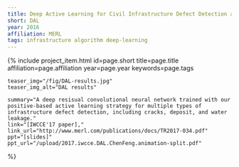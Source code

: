 ```yaml
---
title: Deep Active Learning for Civil Infrastructure Defect Detection and Classification
short: DAL
year: 2016
affiliation: MERL
tags: infrastructure algorithm deep-learning
---
```

{% include project_item.html
	id=page.short
	title=page.title
	affiliation=page.affiliation
	year=page.year
	keywords=page.tags

	teaser_img="/fig/DAL-results.jpg"
	teaser_img_alt="DAL results"

	summary="A deep resisual convolutional neural network trained with our positive-based active learning strategy for multiple types of infrastructure defect detection, including cracks, deposit, and water leakage."
	link="[IWCCE'17 paper],"
	link_url="http://www.merl.com/publications/docs/TR2017-034.pdf"
	ppt="[slides]"
	ppt_url="/upload/2017.iwcce.DAL.ChenFeng.animation-split.pdf"
%}